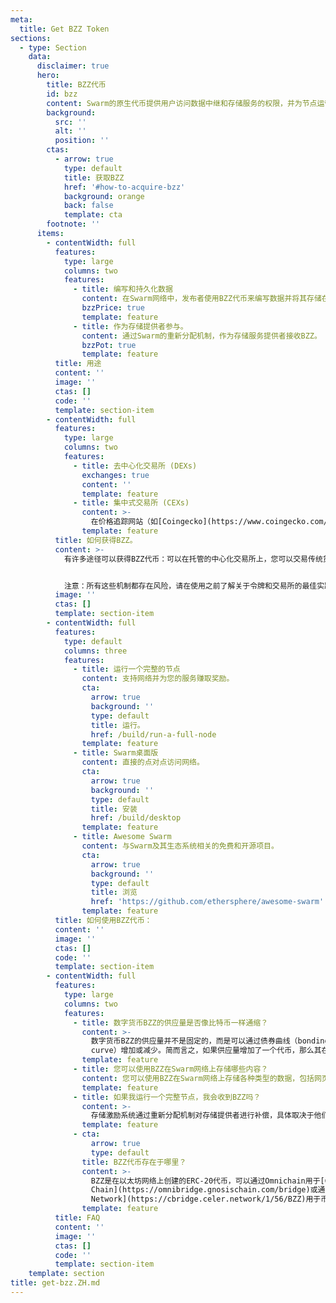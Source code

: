 ```yaml
---
meta:
  title: Get BZZ Token
sections:
  - type: Section
    data:
      disclaimer: true
      hero:
        title: BZZ代币
        id: bzz
        content: Swarm的原生代币提供用户访问数据中继和存储服务的权限，并为节点运营者提供相应的报酬。
        background:
          src: ''
          alt: ''
          position: ''
        ctas:
          - arrow: true
            type: default
            title: 获取BZZ
            href: '#how-to-acquire-bzz'
            background: orange
            back: false
            template: cta
        footnote: ''
      items:
        - contentWidth: full
          features:
            type: large
            columns: two
            features:
              - title: 编写和持久化数据
                content: 在Swarm网络中，发布者使用BZZ代币来编写数据并将其存储在Swarm网络中以便长期保存。
                bzzPrice: true
                template: feature
              - title: 作为存储提供者参与。
                content: 通过Swarm的重新分配机制，作为存储服务提供者接收BZZ。
                bzzPot: true
                template: feature
          title: 用途
          content: ''
          image: ''
          ctas: []
          code: ''
          template: section-item
        - contentWidth: full
          features:
            type: large
            columns: two
            features:
              - title: 去中心化交易所 (DEXs)
                exchanges: true
                content: ''
                template: feature
              - title: 集中式交易所 (CEXs)
                content: >-
                  在价格追踪网站（如[Coingecko](https://www.coingecko.com/en/coins/swarm#markets)或[Coinmarketcap](https://coinmarketcap.com/currencies/ethereum-swarm/markets/)）的“市场”选项卡下可以找到最新的集中式交易所列表。
                template: feature
          title: 如何获得BZZ。
          content: >-
            有许多途径可以获得BZZ代币：可以在托管的中心化交易所上，您可以交易传统货币和加密货币，或者通过去中心化交易所和协议，在不同的加密货币之间进行交易。


            注意：所有这些机制都存在风险，请在使用之前了解关于令牌和交易所的最佳实践，以确保安全并获得良好的体验。
          image: ''
          ctas: []
          template: section-item
        - contentWidth: full
          features:
            type: default
            columns: three
            features:
              - title: 运行一个完整的节点
                content: 支持网络并为您的服务赚取奖励。
                cta:
                  arrow: true
                  background: ''
                  type: default
                  title: 运行。
                  href: /build/run-a-full-node
                template: feature
              - title: Swarm桌面版
                content: 直接的点对点访问网络。
                cta:
                  arrow: true
                  background: ''
                  type: default
                  title: 安装
                  href: /build/desktop
                template: feature
              - title: Awesome Swarm
                content: 与Swarm及其生态系统相关的免费和开源项目。
                cta:
                  arrow: true
                  background: ''
                  type: default
                  title: 浏览
                  href: 'https://github.com/ethersphere/awesome-swarm'
                template: feature
          title: 如何使用BZZ代币：
          content: ''
          image: ''
          ctas: []
          code: ''
          template: section-item
        - contentWidth: full
          features:
            type: large
            columns: two
            features:
              - title: 数字货币BZZ的供应量是否像比特币一样通缩？
                content: >-
                  数字货币BZZ的供应量并不是固定的，而是可以通过债券曲线（bonding
                  curve）增加或减少。简而言之，如果供应量增加了一个代币，那么其在债券曲线合约中的价格也会相应增加，反之亦然。因此，BZZ既不是通胀型货币，也不是通缩型货币。您可以在这里详细了解Swarm的供应量和债券曲线机制。[(link)](https://medium.com/ethereum-swarm/swarm-and-its-bzzaar-bonding-curve-ac2fa9889914)
                template: feature
              - title: 您可以使用BZZ在Swarm网络上存储哪些内容？
                content: 您可以使用BZZ在Swarm网络上存储各种类型的数据，包括网页、NFTs、存档、数据存储、音乐流媒体服务等等。
                template: feature
              - title: 如果我运行一个完整节点，我会收到BZZ吗？
                content: >-
                  存储激励系统通过重新分配机制对存储提供者进行补偿，具体取决于他们抵押的BZZ代币数量以及是否被选中进行重新分配。[(link)](https://medium.com/ethereum-swarm/the-mechanics-of-swarm-networks-storage-incentives-3bf68bf64ceb)
                template: feature
              - cta:
                  arrow: true
                  type: default
                title: BZZ代币存在于哪里？
                content: >-
                  BZZ是在以太坊网络上创建的ERC-20代币，可以通过Omnichain用于[Gnosis
                  Chain](https://omnibridge.gnosischain.com/bridge)或通过[Celer
                  Network](https://cbridge.celer.network/1/56/BZZ)用于币安智能链进行桥接。
                template: feature
          title: FAQ
          content: ''
          image: ''
          ctas: []
          code: ''
          template: section-item
    template: section
title: get-bzz.ZH.md
---
```


